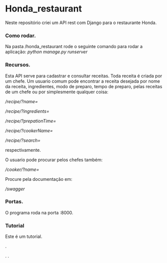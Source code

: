  # Honda_restaurant
 Neste repositório criei um API rest com Django para o restaurante Honda.

### Como rodar.
Na pasta /honda_restaurant rode o seguinte comando para rodar a aplicação:
*python manage.py runserver* 

### Recursos.
 Esta API serve para cadastrar e consultar receitas. Toda receita é criada por um chefe. Um usuario comum pode encontrar a receita desejada por nome da receita, ingredientes, modo de preparo, tempo de preparo, pelas receitas de um chefe ou por simplesmente qualquer coisa:
 
 */recipe/?name=*
 
 */recipe/?ingredients=*
  
 */recipe/?prepationTime=*
 
 */recipe/?cookerName=*
 
 */recipe/?search=*
 
 respectivamente.
 
 O usuario pode procurar pelos chefes também:
  
  */cooker/?name=*
  
 Procure pela documentação em:
 
 */swagger*
 


### Portas.

O programa roda na porta :8000.


### Tutorial

Este é um tutorial.






.

.
.


